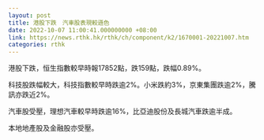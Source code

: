 ```yaml
---
layout: post
title: 港股下跌　汽車股表現較遜色
date: 2022-10-07 11:00:41.000000000 +08:00
link: https://news.rthk.hk/rthk/ch/component/k2/1670001-20221007.htm
categories: rthk
---
```


港股下跌，恒生指數較早時報17852點，跌159點，跌幅0.89%。

科技股跌幅較大，科技指數較早時跌逾2%。小米跌約3%，京東集團跌逾2%，騰訊亦跌近2%。

汽車股受壓，理想汽車較早時跌逾16%，比亞迪股份及長城汽車跌逾半成。

本地地產股及金融股亦受壓。

